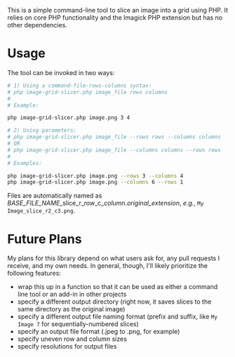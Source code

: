 This is a simple command-line tool to slice an image into a grid using PHP. It relies on core PHP functionality and the Imagick PHP extension but has no other dependencies.

# Usage

The tool can be invoked in two ways:

```bash
# 1) Using a command-file-rows-columns syntax:
# php image-grid-slicer.php image_file rows columns 
#
# Example:

php image-grid-slicer.php image.png 3 4 

# 2) Using parameters:
# php image-grid-slicer.php image_file --rows rows --columns columns 
# OR
# php image-grid-slicer.php image_file --columns columns --rows rows
#
# Examples:

php image-grid-slicer.php image.png --rows 3 --columns 4
php image-grid-slicer.php image.png --columns 6 --rows 1
```

Files are automatically named as *BASE\_FILE\_NAME*\_slice\_r\_*row*\_c\_*column*.*original_extension*, *e.g.*, `My Image_slice_r2_c3.png`.

# Future Plans

My plans for this library depend on what users ask for, any pull requests I receive, and my own needs. In general, though, I'll likely prioritize the following features:

- wrap this up in a function so that it can be used as either a command line tool or an add-in in other projects
- specify a different output directory (right now, it saves slices to the same directory as the original image)
- specify a different output file naming format (prefix and suffix, like `My Image 7` for sequentially-numbered slices)
- specify an output file format (.jpeg to .png, for example)
- specify uneven row and column sizes
- specify resolutions for output files